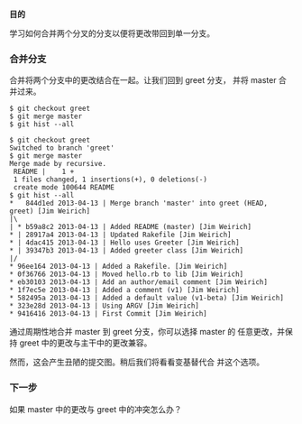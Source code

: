 
**目的**

学习如何合并两个分叉的分支以便将更改带回到单一分支。

### 合并分支

合并将两个分支中的更改结合在一起。让我们回到 greet 分支，
并将 master 合并过来。

```
$ git checkout greet
$ git merge master
$ git hist --all
```

```
$ git checkout greet
Switched to branch 'greet'
$ git merge master
Merge made by recursive.
 README |    1 +
 1 files changed, 1 insertions(+), 0 deletions(-)
 create mode 100644 README
$ git hist --all
*   844d1ed 2013-04-13 | Merge branch 'master' into greet (HEAD, greet) [Jim Weirich]
|\  
| * b59a8c2 2013-04-13 | Added README (master) [Jim Weirich]
* | 28917a4 2013-04-13 | Updated Rakefile [Jim Weirich]
* | 4dac415 2013-04-13 | Hello uses Greeter [Jim Weirich]
* | 39347b3 2013-04-13 | Added greeter class [Jim Weirich]
|/  
* 96ee164 2013-04-13 | Added a Rakefile. [Jim Weirich]
* 0f36766 2013-04-13 | Moved hello.rb to lib [Jim Weirich]
* eb30103 2013-04-13 | Add an author/email comment [Jim Weirich]
* 1f7ec5e 2013-04-13 | Added a comment (v1) [Jim Weirich]
* 582495a 2013-04-13 | Added a default value (v1-beta) [Jim Weirich]
* 323e28d 2013-04-13 | Using ARGV [Jim Weirich]
* 9416416 2013-04-13 | First Commit [Jim Weirich]
```

通过周期性地合并 master 到 greet 分支，你可以选择 master 的
任意更改，并保持 greet 中的更改与主干中的更改兼容。

然而，这会产生丑陋的提交图。稍后我们将看看变基替代合
并这个选项。

### 下一步

如果 master 中的更改与 greet 中的冲突怎么办？
